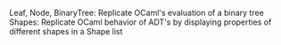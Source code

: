 Leaf, Node, BinaryTree: Replicate OCaml's evaluation of a binary tree
Shapes: Replicate OCaml behavior of ADT's by displaying properties of different shapes in a Shape list